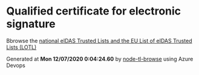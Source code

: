 # Qualified certificate for electronic signature 
 Bbrowse the [national eIDAS Trusted Lists and the EU List of eIDAS Trusted Lists (LOTL)](https://webgate.ec.europa.eu/tl-browser/#/) 
 
 
Generated at **Mon 12/07/2020  0:04:24.60** by [node-tl-browse](https://github.com/ymedlop/node-tl-browser) using Azure Devops 

